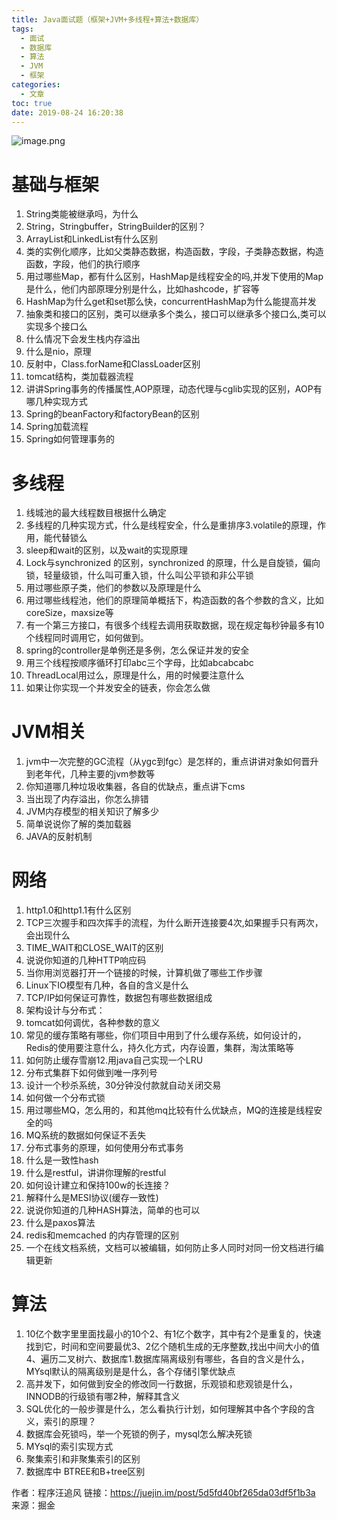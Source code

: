 ```yaml
---
title: Java面试题（框架+JVM+多线程+算法+数据库）
tags:
  - 面试
  - 数据库
  - 算法
  - JVM
  - 框架
categories:
  - 文章
toc: true
date: 2019-08-24 16:20:38
---
```


![image.png](/images/2019/08/24/58bd4f10-c647-11e9-a58b-4d8a77bb39d6.png)

# 基础与框架

1. String类能被继承吗，为什么
2. String，Stringbuffer，StringBuilder的区别？
3. ArrayList和LinkedList有什么区别
4. 类的实例化顺序，比如父类静态数据，构造函数，字段，子类静态数据，构造函数，字段，他们的执行顺序
5. 用过哪些Map，都有什么区别，HashMap是线程安全的吗,并发下使用的Map是什么，他们内部原理分别是什么，比如hashcode，扩容等
6. HashMap为什么get和set那么快，concurrentHashMap为什么能提高并发
7. 抽象类和接口的区别，类可以继承多个类么，接口可以继承多个接口么,类可以实现多个接口么
8. 什么情况下会发生栈内存溢出
9. 什么是nio，原理
10. 反射中，Class.forName和ClassLoader区别
11. tomcat结构，类加载器流程
12. 讲讲Spring事务的传播属性,AOP原理，动态代理与cglib实现的区别，AOP有哪几种实现方式
13. Spring的beanFactory和factoryBean的区别
14. Spring加载流程
15. Spring如何管理事务的

# 多线程

1. 线城池的最大线程数目根据什么确定
2. 多线程的几种实现方式，什么是线程安全，什么是重排序3.volatile的原理，作用，能代替锁么
4. sleep和wait的区别，以及wait的实现原理
5. Lock与synchronized 的区别，synchronized 的原理，什么是自旋锁，偏向锁，轻量级锁，什么叫可重入锁，什么叫公平锁和非公平锁
6. 用过哪些原子类，他们的参数以及原理是什么
7. 用过哪些线程池，他们的原理简单概括下，构造函数的各个参数的含义，比如coreSize，maxsize等
8. 有一个第三方接口，有很多个线程去调用获取数据，现在规定每秒钟最多有10个线程同时调用它，如何做到。
9. spring的controller是单例还是多例，怎么保证并发的安全
10. 用三个线程按顺序循环打印abc三个字母，比如abcabcabc
11. ThreadLocal用过么，原理是什么，用的时候要注意什么
12. 如果让你实现一个并发安全的链表，你会怎么做

# JVM相关

1. jvm中一次完整的GC流程（从ygc到fgc）是怎样的，重点讲讲对象如何晋升到老年代，几种主要的jvm参数等
2. 你知道哪几种垃圾收集器，各自的优缺点，重点讲下cms
3. 当出现了内存溢出，你怎么排错
4. JVM内存模型的相关知识了解多少
5. 简单说说你了解的类加载器
6. JAVA的反射机制

# 网络

1. http1.0和http1.1有什么区别
2. TCP三次握手和四次挥手的流程，为什么断开连接要4次,如果握手只有两次，会出现什么
3. TIME_WAIT和CLOSE_WAIT的区别
4. 说说你知道的几种HTTP响应码
5. 当你用浏览器打开一个链接的时候，计算机做了哪些工作步骤
6. Linux下IO模型有几种，各自的含义是什么
7. TCP/IP如何保证可靠性，数据包有哪些数据组成
8. 架构设计与分布式：
9. tomcat如何调优，各种参数的意义
10. 常见的缓存策略有哪些，你们项目中用到了什么缓存系统，如何设计的，Redis的使用要注意什么，持久化方式，内存设置，集群，淘汰策略等
11. 如何防止缓存雪崩12.用java自己实现一个LRU
13. 分布式集群下如何做到唯一序列号
14. 设计一个秒杀系统，30分钟没付款就自动关闭交易
15. 如何做一个分布式锁
16. 用过哪些MQ，怎么用的，和其他mq比较有什么优缺点，MQ的连接是线程安全的吗
17. MQ系统的数据如何保证不丢失
18. 分布式事务的原理，如何使用分布式事务
19. 什么是一致性hash
20. 什么是restful，讲讲你理解的restful
21. 如何设计建立和保持100w的长连接？
22. 解释什么是MESI协议(缓存一致性)
23. 说说你知道的几种HASH算法，简单的也可以
24. 什么是paxos算法
25. redis和memcached 的内存管理的区别
26. 一个在线文档系统，文档可以被编辑，如何防止多人同时对同一份文档进行编辑更新

# 算法

1. 10亿个数字里里面找最小的10个2、有1亿个数字，其中有2个是重复的，快速找到它，时间和空间要最优3、2亿个随机生成的无序整数,找出中间大小的值4、遍历二叉树六、数据库1.数据库隔离级别有哪些，各自的含义是什么，MYsql默认的隔离级别是是什么，各个存储引擎优缺点
2. 高并发下，如何做到安全的修改同一行数据，乐观锁和悲观锁是什么，INNODB的行级锁有哪2种，解释其含义
3. SQL优化的一般步骤是什么，怎么看执行计划，如何理解其中各个字段的含义，索引的原理？
4. 数据库会死锁吗，举一个死锁的例子，mysql怎么解决死锁
5. MYsql的索引实现方式
6. 聚集索引和非聚集索引的区别
7. 数据库中 BTREE和B+tree区别

作者：程序汪追风
链接：https://juejin.im/post/5d5fd40bf265da03df5f1b3a
来源：掘金